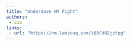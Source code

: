 ```yaml
---
title: "Underdove NM Fight"
authors:
 - cxx
links:
 - url: "https://nm.lanzouq.com/i88Cd02jztpg"
---
```

